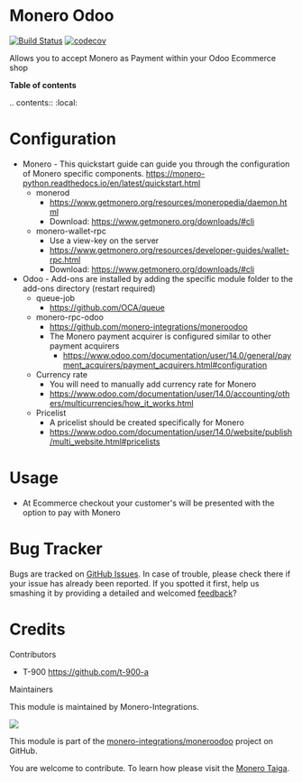 Monero Odoo
=========================


[![Build Status](https://api.travis-ci.com/t-900-a/moneroodoo.svg?branch=main)](https://travis-ci.com/t-900-a/moneroodoo)
[![codecov](https://codecov.io/gh/t-900-a/moneroodoo/branch/main/graph/badge.svg?token=10S5GGNRHH)](https://codecov.io/gh/t-900-a/moneroodoo)

Allows you to accept Monero as Payment within your Odoo Ecommerce shop

**Table of contents**

.. contents::
   :local:

Configuration
=============

* Monero - This quickstart guide can guide you through the configuration of Monero specific 
components. https://monero-python.readthedocs.io/en/latest/quickstart.html
  * monerod
    * https://www.getmonero.org/resources/moneropedia/daemon.html
    * Download: https://www.getmonero.org/downloads/#cli
  *   monero-wallet-rpc
        * Use a view-key on the server
        * https://www.getmonero.org/resources/developer-guides/wallet-rpc.html
        * Download: https://www.getmonero.org/downloads/#cli
* Odoo - Add-ons are installed by adding the specific module folder to the add-ons 
  directory (restart 
  required)
    * queue-job
        * https://github.com/OCA/queue
    * monero-rpc-odoo
        * https://github.com/monero-integrations/moneroodoo
        * The Monero payment acquirer is configured similar to other payment acquirers
            * https://www.odoo.com/documentation/user/14.0/general/payment_acquirers/payment_acquirers.html#configuration
    * Currency rate
      * You will need to manually add currency rate for Monero
      * https://www.odoo.com/documentation/user/14.0/accounting/others/multicurrencies/how_it_works.html
    * Pricelist
        * A pricelist should be created specifically for Monero
        * https://www.odoo.com/documentation/user/14.0/website/publish/multi_website.html#pricelists
    
    

Usage
=====

* At Ecommerce checkout your customer's will be presented with the option to pay 
  with Monero

Bug Tracker
===========

Bugs are tracked on [GitHub Issues](https://github.com/monero-integrations/moneroodoo/issues).
In case of trouble, please check there if your issue has already been reported.
If you spotted it first, help us smashing it by providing a detailed and welcomed
[feedback](https://github.com/monero-integrations/moneroodoo/issues/new?body=module:%20monero-rpc-odoo%0Aversion:%14.0%0A%0A**Steps%20to%20reproduce**%0A-%20...%0A%0A**Current%20behavior**%0A%0A**Expected%20behavior**)?

Credits
=======

Contributors

* T-900 <https://github.com/t-900-a>

Maintainers

This module is maintained by Monero-Integrations.

![](https://monerointegrations.com/img/monero-integrations-logo.png)


This module is part of the [monero-integrations/moneroodoo](https://github.com/monero-integrations/moneroodoo) project on GitHub.

You are welcome to contribute. To learn how please visit the [Monero Taiga](https://taiga.getmonero.org/project/t-900-monero-x-odoo-integrations/).

